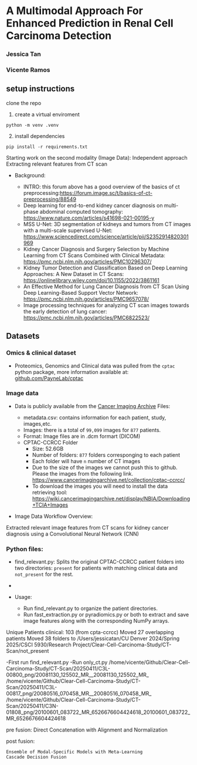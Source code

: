 # A Multimodal Approach For Enhanced Prediction in Renal Cell Carcinoma Detection

### Jessica Tan
### Vicente Ramos

## setup instructions
clone the repo
1. create a virtual enviroment

`python -m venv .venv`

2. install dependencies

`pip install -r requirements.txt`

Starting work on the second modality (Image Data): Independent approach
Extracting relevant features from CT scan

- Background:

  - INTRO: this forum above has a good overview of the basics of ct preprocessing:https://forum.image.sc/t/basics-of-ct-preprocessing/88549
  - Deep learning for end-to-end kidney cancer diagnosis on multi-phase abdominal computed tomography: https://www.nature.com/articles/s41698-021-00195-y
  - MSS U-Net: 3D segmentation of kidneys and tumors from CT images with a multi-scale supervised U-Net: https://www.sciencedirect.com/science/article/pii/S2352914820301969
  - Kidney Cancer Diagnosis and Surgery Selection by Machine Learning from CT Scans Combined with Clinical Metadata: https://pmc.ncbi.nlm.nih.gov/articles/PMC10296307/
  - Kidney Tumor Detection and Classification Based on Deep Learning Approaches: A New Dataset in CT Scans: https://onlinelibrary.wiley.com/doi/10.1155/2022/3861161
  - An Effective Method for Lung Cancer Diagnosis from CT Scan Using Deep Learning-Based Support Vector Network: https://pmc.ncbi.nlm.nih.gov/articles/PMC9657078/
  - Image processing techniques for analyzing CT scan images towards the early detection of lung cancer: https://pmc.ncbi.nlm.nih.gov/articles/PMC6822523/


## Datasets

### Omics & clinical dataset
  - Proteomics, Genomics and Clinical data was pulled from the `cptac` python package, more information available at: [github.com/PayneLab/cptac](https://github.com/PayneLab/cptac)

### Image data
  - Data is publicly available from the [Cancer Imaging Archive](https://www.cancerimagingarchive.net/collection/cptac-ccrcc/)
  Files:
    - metadata.csv: contains information for each patient, study, images,etc.
    - Images: there is a total of `99,099` images for `877`
      patients.
    - Format: Image files are in .dcm formart (DICOM)
    - CPTAC-CCRCC Folder
      - Size: 52.6GB
      - Number of folders: `877` folders corresponging to each patient
      - Each folder will have `n` number of CT images
      - Due to the size of the images we cannot push this to github. Please the images from the following link. https://www.cancerimagingarchive.net/collection/cptac-ccrcc/
      - To download the images you will need to install the data retrieving tool: https://wiki.cancerimagingarchive.net/display/NBIA/Downloading+TCIA+Images

- Image Data Workflow Overview:

Extracted relevant image features from CT scans for kidney cancer diagnosis using a Convolutional Neural Network (CNN)

### Python files:

  - find_relevant.py:
    Splits the original CPTAC-CCRCC patient folders into two directories: `present` for patients with matching clinical data and `not_present` for the rest.

  - 

- Usage:

  - Run find_relevant.py to organize the patient directories.
  - Run fast_extraction.py or pyradiomics.py or both to extract and save image features along with the corresponding NumPy arrays.

Unique Patients clinical: 103 (from cpta-ccrcc)
Moved 27 overlapping patients
Moved 38 folders to /Users/jessicatan/CU Denver 2024/Spring 2025/CSCI 5930/Research Project/Clear-Cell-Carcinoma-Study/CT-Scan/not_present


-First run find_relevant.py
-Run only_ct.py
/home/vicente/Github/Clear-Cell-Carcinoma-Study/CT-Scan/20250411/C3L-00800_png/20081130_125502_MR__20081130_125502_MR_
/home/vicente/Github/Clear-Cell-Carcinoma-Study/CT-Scan/20250411/C3L-00817_png/20080516_070458_MR__20080516_070458_MR_
/home/vicente/Github/Clear-Cell-Carcinoma-Study/CT-Scan/20250411/C3N-01808_png/20100601_083722_MR_6526676604424618_20100601_083722_MR_6526676604424618

pre fusion:
    Direct Concatenation with Alignment and Normalization

post fusion:

    Ensemble of Modal-Specific Models with Meta-Learning
    Cascade Decision Fusion

